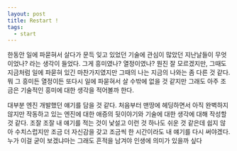 ```yaml
---
layout: post
title: Restart !
tags:
  - start
---
```


한동안 일에 파묻혀서 살다가 문득 잊고 있었던 기술에 관심이 많았던 지난날들이 무엇이었나? 라는 생각이 들었다. 그게 흥미였나? 열정이였나? 뭔진 잘 모르겠지만, 그때도 지금처럼 일에 파묻혀 있긴 마찬가지였지만 그때의 나는 지금의 나와는 좀 다른 것 같다. 뭐 그 흥미든 열정이든 또다시 일에 파묻혀서 살 수밖에 없을 것 같지만 그래도 아주 조금은 기술적인 흥미에 대한 생각을 적어볼까 한다.

대부분 엔진 개발했던 얘기를 담을 것 같다. 처음부터 맨땅에 헤딩하면서 아직 완벽하지 않지만 작동하고 있는 엔진에 대한 애증의 뒷이야기와 기술에 대한 생각에 대해 작성할 것 같다. 조잘 조잘 내 얘기를 적는 것이 낯설고 이런 것 하나도 쉬운 것 같은데 쉽지 않아 수치스럽지만 조금 더 자신감을 갖고 조금씩 한 시간이라도 내 얘기를 다시 써야겠다. 누가 이걸 굳이 보겠냐마는 그래도 흔적을 남겨야 인생에 의미가 있을까 싶다
